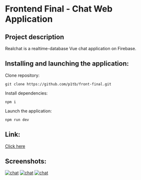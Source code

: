# Frontend Final - Chat Web Application

## Project description
Realchat is a realtime-database Vue chat application on Firebase.

## Installing and launching the application:
Clone repository:

    git clone https://github.com/p1tb/front-final.git

Install dependencies:

    npm i

Launch the application:

    npm run dev
    
## Link:
[Click here](https://vue-chat-a2348.web.app/)    

## Screenshots:
[![chat](https://i.imgur.com/dNeSK1O.png)](https://vue-chat-a2348.web.app/)
[![chat](https://i.imgur.com/ZB64dgE.png)](https://vue-chat-a2348.web.app/)
[![chat](https://i.imgur.com/OWvneUr.png)](https://vue-chat-a2348.web.app/)
